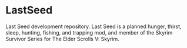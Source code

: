 LastSeed
========

Last Seed development repository. Last Seed is a planned hunger, thirst, sleep, hunting, fishing, and trapping mod, and member of the Skyrim Survivor Series for The Elder Scrolls V: Skyrim.